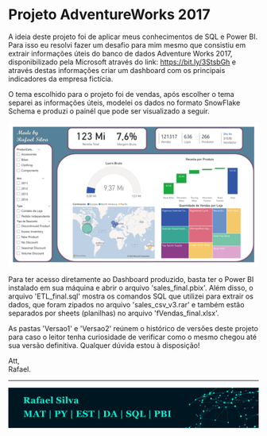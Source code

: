 # Projeto AdventureWorks 2017

A ideia deste projeto foi de aplicar meus conhecimentos de SQL e Power BI. Para isso eu resolvi fazer um desafio para mim mesmo que consistiu em extrair informações úteis do banco de dados Adventure Works 2017, disponibilizado pela Microsoft através do link: https://bit.ly/3StsbGh e através destas informações criar um dashboard com os principais indicadores da empresa fictícia. 

O tema escolhido para o projeto foi de vendas, após escolher o tema separei as informações úteis, modelei os dados no formato SnowFlake Schema e produzi o painél que pode ser visualizado a seguir.

<p align="center">
  <img src="sales_final.pdf" >
</p>

Para ter acesso diretamente ao Dashboard produzido, basta ter o Power BI instalado em sua máquina e abrir o arquivo 'sales_final.pbix'. Além disso, o arquivo 'ETL_final.sql' mostra os comandos SQL que utilizei para extrair os dados, que foram zipados no arquivo 'sales_csv_v3.rar' e também estão separados por sheets (planilhas) no arquivo 'fVendas_final.xlsx'. 

As pastas 'Versao1' e 'Versao2' reúnem o histórico de versões deste projeto para caso o leitor tenha curiosidade de verificar como o mesmo chegou até sua versão definitiva. Qualquer dúvida estou à disposição!

Att, <br/>
Rafael.

---
<p align="center">
  <img src="banner2.jpg" >
</p>
